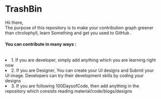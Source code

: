 # TrashBin
Hii there,<br>The purpose of this repository is to make your contribution graph greener than chrolophyll, learn Something and get you used to GitHub .

<h4>You can contribute in many ways :</h4><br>
<li>1. If you are developer, simply add anything which you are learning right now</li>
<li>2. If you are Designer, You can create your UI designs and Submit your UI image. Developers can try their development skills by coding your designs</li>
<li>3. If you are following 100DaysofCode, then add anything in the repository which consists reading material/code/blogs/designs</li>
